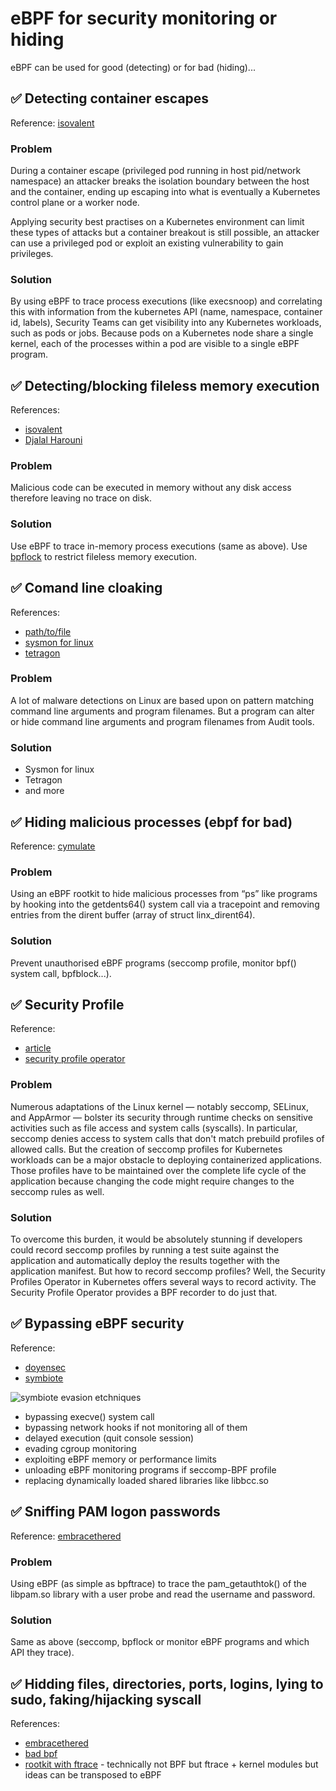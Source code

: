 # eBPF for security monitoring or hiding

eBPF can be used for good (detecting) or for bad (hiding)...

## ✅ Detecting container escapes

Reference: [isovalent](https://isovalent.com/blog/post/2021-11-container-escape/)

### Problem

During a container escape (privileged pod running in host pid/network namespace) an attacker breaks the isolation boundary between the host and the container, 
ending up escaping into what is eventually a Kubernetes control plane or a worker node.

Applying security best practises on a Kubernetes environment can limit these types of attacks but a container breakout is still possible, 
an attacker can use a privileged pod or exploit an existing vulnerability to gain privileges.

### Solution

By using eBPF to trace process executions (like execsnoop) and correlating this with information from the kubernetes API (name, namespace, container id, labels), 
Security Teams can get visibility into any Kubernetes workloads, such as pods or jobs. 
Because pods on a Kubernetes node share a single kernel, each of the processes within a pod are visible to a single eBPF program.

## ✅ Detecting/blocking fileless memory execution

References: 
- [isovalent](https://isovalent.com/blog/post/2021-11-container-escape/)
- [Djalal Harouni](https://djalal.opendz.org/post/ebpf-block-linux-fileless-payload-execution-with-bpf-lsm/)

### Problem

Malicious code can be executed in memory without any disk access therefore leaving no trace on disk.

### Solution

Use eBPF to trace in-memory process executions (same as above).
Use [bpflock](https://github.com/linux-lock/bpflock/blob/main/docs/process-protections.md) to restrict fileless memory execution.

## ✅ Comand line cloaking

References:
- [path/to/file](https://blog.tofile.dev/2022/01/04/sysmonlinux.html)
- [sysmon for linux](https://github.com/Sysinternals/SysmonForLinux)
- [tetragon](https://blog.tofile.dev/2022/08/04/tetragon.html)


### Problem

A lot of malware detections on Linux are based upon on pattern matching command line arguments and program filenames. 
But a program can alter or hide command line arguments and program filenames from Audit tools.

### Solution

- Sysmon for linux
- Tetragon
- and more


## ✅ Hiding malicious processes (ebpf for bad)

Reference: [cymulate](https://cymulate.com/blog/ebpf_hacking/)

### Problem

Using an eBPF rootkit to hide malicious processes from “ps” like programs by hooking into the getdents64() system call via a tracepoint
and removing entries from the dirent buffer (array of struct linx_dirent64).

### Solution

Prevent unauthorised eBPF programs (seccomp profile, monitor bpf() system call, bpfblock...).


## ✅ Security Profile

Reference: 
- [article](https://developers.redhat.com/articles/2021/12/16/secure-your-kubernetes-deployments-ebpf)
- [security profile operator](https://github.com/kubernetes-sigs/security-profiles-operator)

### Problem

Numerous adaptations of the Linux kernel — notably seccomp, SELinux, and AppArmor — bolster its security through runtime checks on sensitive activities such as file access and system calls (syscalls). In particular, seccomp denies access to system calls that don't match prebuild profiles of allowed calls. But the creation of seccomp profiles for Kubernetes workloads can be a major obstacle to deploying containerized applications. Those profiles have to be maintained over the complete life cycle of the application because changing the code might require changes to the seccomp rules as well.

### Solution

To overcome this burden, it would be absolutely stunning if developers could record seccomp profiles by running a test suite against the application and automatically deploy the results together with the application manifest. But how to record seccomp profiles? Well, the Security Profiles Operator in Kubernetes offers several ways to record activity. The Security Profile Operator provides a BPF recorder to do just that.


## ✅ Bypassing eBPF security

Reference: 
- [doyensec](https://blog.doyensec.com/2022/10/11/ebpf-bypass-security-monitoring.html)
- [symbiote](https://medium.com/geekculture/symbiote-a-nearly-undetectable-linux-malware-fcf4f4e13b4f)

![symbiote evasion etchniques](https://miro.medium.com/max/720/1*49yvN_X_uWOgmfTRaA2h0w.webp)

- bypassing execve() system call
- bypassing network hooks if not monitoring all of them
- delayed execution (quit console session)
- evading cgroup monitoring
- exploiting eBPF memory or performance limits
- unloading eBPF monitoring programs if seccomp-BPF profile
- replacing dynamically loaded shared libraries like libbcc.so


## ✅ Sniffing PAM logon passwords

Reference: [embracethered](https://embracethered.com/blog/posts/2022/offensive-bpf-bpftrace-sniff-logon-pam-passwords/)

### Problem

Using eBPF (as simple as bpftrace) to trace the pam_getauthtok() of the libpam.so library with a user probe and read the username and password.

### Solution

Same as above (seccomp, bpflock or monitor eBPF programs and which API they trace).

## ✅ Hidding files, directories, ports, logins, lying to sudo, faking/hijacking syscall

References: 
- [embracethered](https://embracethered.com/blog/posts/2021/offensive-bpf-libbpf-bpf_probe_write_user/)
- [bad bpf](https://blog.tofile.dev/2021/08/01/bad-bpf.html)
- [rootkit with ftrace](https://xcellerator.github.io/categories/linux/) - technically not BPF but ftrace + kernel modules but ideas can be transposed to eBPF
